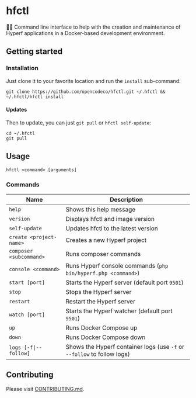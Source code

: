 # hfctl
👩‍💻 Command line interface to help with the creation and maintenance of Hyperf applications in a Docker-based development environment.

## Getting started

### Installation
Just clone it to your favorite location and run the `install` sub-command:
```shell
git clone https://github.com/opencodeco/hfctl.git ~/.hfctl && ~/.hfctl/hfctl install
```

#### Updates
Then to update, you can just `git pull` or `hfctl self-update`:
```shell
cd ~/.hfctl
git pull
```

## Usage
```shell
hfctl <command> [arguments]
```

### Commands
| Name | Description |
| --- | --- |
| `help`                  | Shows this help message |
| `version`               | Displays hfctl and image version |
| `self-update`           | Updates hfctl to the latest version |
| `create <project-name>` | Creates a new Hyperf project |
| `composer <subcommand>` | Runs composer commands |
| `console <command>`     | Runs Hyperf console commands (`php bin/hyperf.php <command>`) |
| `start [port]`          | Starts the Hyperf server (default port `9501`) |
| `stop`                  | Stops the Hyperf server |
| `restart`               | Restart the Hyperf server |
| `watch [port]`          | Starts the Hyperf watcher (default port `9501`) |
| `up`                    | Runs Docker Compose up |
| `down`                  | Runs Docker Compose down |
| `logs [-f\|--follow]`   | Shows the Hyperf container logs (use `-f` or `--follow` to follow logs) |

## Contributing
Please visit [CONTRIBUTING.md](CONTRIBUTING.md).
